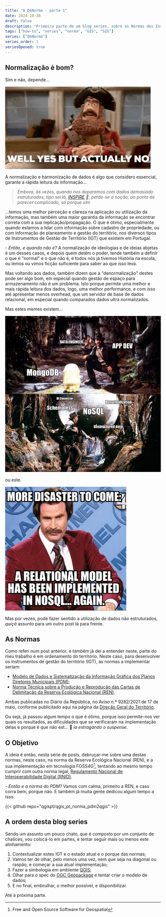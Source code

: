 ```yaml
---
title: "A DeNorma - parte 1"
date: 2024-10-30
draft: false
description: "Primeira parte de um blog series, sobre as Normas dos Instrumentos de Gestão de Território (IGT)"
tags: ["how-to", "series", "norma", "GIS", "SIG"]
series: ["DeNorma"]
series_order: 1
seriesOpened: true
---
```


## Normalização é bom?

Sim e não, depende...

![](img/pirates-yesbutno.gif)


A normalização e harmonização de dados é algo que considero essencial, garante a rápida leitura da informação... 
> *Embora, às vezes, quando nos deparamos com dados demasiado estruturados, tipo sei lá, [INSPIRE](https://knowledge-base.inspire.ec.europa.eu/index_en) :eyes:, perde-se a
> noção, ao ponto de parecer complicado, só porque sim*

...temos uma melhor perceção e clareza na aplicação ou utilização da informação, mas também uma maior garantia da informação se encontrar correta com a sua replicação/propagação. O que é ótimo, especialmente quando estamos a lidar com informação sobre cadastro de propriedade, ou com informação de planeamento e gestão do território, nos diversos tipos de Instrumentos de Gestão de Território (IGT) que existem em Portugal.

*- Então, e quando não é?* A normalização de ideologias e de ideias abjetas é um desses casos, e depois quem detém o poder, tende também a definir o que é "normal" e o que não é, e todos nós já tivemos História na escola, ou lemos ou vimos ficção suficiente para saber ao que isso leva.

Mas voltando aos dados, também dizem que a "denormalização" destes pode ser algo bom, em especial quando gestão de espaço para armazenamento não é um problema. Isto porque permite uma melhor e mais rápida leitura dos dados, logo, uma melhor performance, e com isso até apresentar menos overhead, que um servidor de base de dados relacional, em especial quando comparados dados ultra normalizados.

Mas estes memes existem...

![](gallery/the-devs-chose-mongo-again-smh-v0-ux9wsli3sqcb1.webp)

ou este.

![](gallery/4139880.jpg)

Mas por vezes, pode fazer sentido a utilização de dados não estruturados, *quiçá* assunto para um outro post lá para frente.

## As Normas

Como referi num post anterior, e também já dei a entender neste, parte do meu trabalho é em ordenamento do território. Neste caso, para desenvolver os instrumentos de gestão do território (IGT), as normas a implementar seriam:

+  [Modelo de Dados e Sistematização da Informação Gráfica dos Planos Diretores Municipais (PDM)](https://www.dgterritorio.gov.pt/sites/default/files/publicacoes/Modelodados_PDM_18022021_Vol1_e_Vol2.pdf);
+  [Norma Técnica sobre a Produção e Reprodução das Cartas de Delimitação da Reserva Ecológica Nacional (REN)](https://www.dgterritorio.gov.pt/sites/default/files/publicacoes/NormasEspecificacoes_REN_08022020.pdf).

Ambas publicadas no Diário da República, no Aviso n.º 9282/2021 de 17 de maio, conforme publicitado aqui na página da [Direção Geral do Território](https://www.dgterritorio.gov.pt/Publicacao-de-normas-tecnicas). 

Ou seja, já passou algum tempo o que é ótimo, porque isso permite-nos ver quais os resultados, as dificuldades que se verificaram na implementação delas e porque é que não est... :speak_no_evil: *ia estragando o suspense*.

## O Objetivo

A ideia é então, nesta série de posts, debruçar-me sobre uma destas normas, neste caso, na norma da Reserva Ecológica Nacional (REN), e a sua implementação em tecnologia FOSS4G[^1], tentando ao mesmo tempo cumprir com outra norma legal, [Regulamento Nacional de Interoperabilidade Digital (RNID)](https://www.acessibilidade.gov.pt/publicacao/rnid-versao-2018-regulamento-nacional-de-interoperabilidade-digital/).

*- Então e a norma do PDM?* Vamos com calma, primeiro a REN, e caso corra bem, porque não. E também já muita gente dedicou algum tempo a isso.

{{< github repo="qgispt/qgis_pt_norma_pdm2qgis" >}}


## A ordem desta blog series

Sendo um assunto um pouco chato, que é composto por um conjunto de chatices, vou colocá-lo em partes, e tentar seguir mais ou menos este alinhamento:

1. Contextualizar estes IGT e o estado atual e o porque das normas;
2. Vamos ter de olhar, pelo menos uma vez, nem que seja na diagonal ou raspão, e começar a sua atual implementação;
3. Fazer a simbologia em ambiente [QGIS](https://qgis.org/);
4. Olhar para o spec do [OGC Geopackage](https://www.geopackage.org/) e tentar criar o modelo de dados;
5. E no final, embrulhar, o melhor possível, e disponibilizar.

Até à próxima parte.

[^1]: Free and Open Source Software for Geospatial



